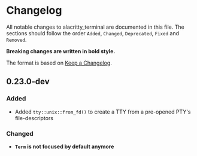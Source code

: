# Changelog

All notable changes to alacritty_terminal are documented in this file. The
sections should follow the order `Added`, `Changed`, `Deprecated`, `Fixed` and
`Removed`.

**Breaking changes are written in bold style.**

The format is based on [Keep a Changelog](https://keepachangelog.com/en/1.0.0/).

## 0.23.0-dev

### Added

- Added `tty::unix::from_fd()` to create a TTY from a pre-opened PTY's file-descriptors

### Changed

- **`Term` is not focused by default anymore**
